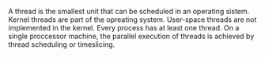 A thread is the smallest unit that can be scheduled in an operating sistem. 
Kernel threads are part of the opreating system. User-space threads are not implemented in the kernel. 
Every process has at least one thread. On a single proccessor machine, 
the parallel execution of threads is achieved by thread scheduling or timeslicing. 
